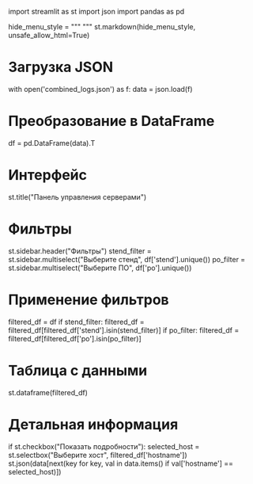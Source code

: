 import streamlit as st
import json
import pandas as pd

hide_menu_style = """
    <style>
    #xMainMenu {visibility: hidden;} 
    .stAppDeployButton {visibility: hidden;} 
    .xstAppToolbar {visibility: hidden;} 
    </style>
"""
st.markdown(hide_menu_style, unsafe_allow_html=True)

# Загрузка JSON
with open('combined_logs.json') as f:
    data = json.load(f)

# Преобразование в DataFrame
df = pd.DataFrame(data).T

# Интерфейс
st.title("Панель управления серверами")

# Фильтры
st.sidebar.header("Фильтры")
stend_filter = st.sidebar.multiselect("Выберите стенд", df['stend'].unique())
po_filter = st.sidebar.multiselect("Выберите ПО", df['po'].unique())

# Применение фильтров
filtered_df = df
if stend_filter:
    filtered_df = filtered_df[filtered_df['stend'].isin(stend_filter)]
if po_filter:
    filtered_df = filtered_df[filtered_df['po'].isin(po_filter)]

# Таблица с данными
st.dataframe(filtered_df)

# Детальная информация
if st.checkbox("Показать подробности"):
    selected_host = st.selectbox("Выберите хост", filtered_df['hostname'])
    st.json(data[next(key for key, val in data.items() if val['hostname'] == selected_host)])
